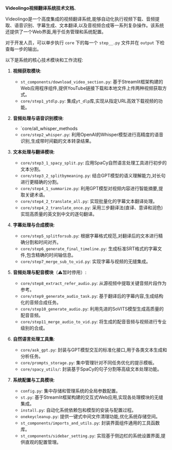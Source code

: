**Videolingo视频翻译系统技术文档**、

Videolingo是一个高度集成的视频翻译系统,能够自动化执行视频下载、音频提取、语音识别、字幕生成、文本翻译,以及音视频合成等一系列复杂操作。该系统还提供了一个Web界面,用于任务管理和系统配置。

对于开发人员，可以单步执行 `core` 下的每一个 `step__.py` 文件并在 `output` 下检查每一步的输出。

以下是系统的核心技术模块和工作流程:

1. **视频获取模块**: 
   - `st_components/download_video_section.py`: 基于Streamlit框架构建的Web应用程序组件,提供YouTube链接下载和本地文件上传两种视频获取方式。
   - `core/step1_ytdlp.py`: 集成`yt_dlp`库,实现从指定URL高效下载视频的功能。

2. **音频处理与语音识别模块**: 
   - `core/all_whisper_methods
   - `core/step2_whisper.py`: 利用OpenAI的Whisper模型进行高精度的语音识别,生成带时间戳的文本转录结果。

3. **文本处理与翻译模块**: 
   - `core/step3_1_spacy_split.py`: 应用SpaCy自然语言处理工具进行初步的文本分割。
   - `core/step3_2_splitbymeaning.py`: 结合GPT模型的语义理解能力,对长句进行更精确的分割。 
   - `core/step4_1_summarize.py`: 利用GPT模型对视频内容进行智能摘要,提取关键术语。
   - `core/step4_2_translate_all.py`: 实现批量化的字幕文本翻译处理。
   - `core/step4_2_translate_once.py`: 采用三步翻译法(直译、意译和润色)实现高质量的英文到中文的逐句翻译。

4. **字幕处理与合成模块**:
   - `core/step5_splitforsub.py`: 根据字幕格式规范,对翻译后的文本进行精确分割和时间对齐。 
   - `core/step6_generate_final_timeline.py`: 生成标准SRT格式的字幕文件,包含精确的时间轴信息。
   - `core/step7_merge_sub_to_vid.py`: 实现字幕与视频的无缝集成。

5. **音频处理与配音模块**（⚠️暂时停用）:
   - `core/step8_extract_refer_audio.py`: 从源视频中提取关键音频片段作为参考。
   - `core/step9_generate_audio_task.py`: 基于翻译后的字幕内容,生成结构化的音频合成任务。
   - `core/step10_generate_audio.py`: 利用先进的SoVITS模型生成高质量的配音音频。
   - `core/step11_merge_audio_to_vid.py`: 将生成的配音音频与视频进行专业级别的合成。

6. **自然语言处理工具集**:
   - `core/ask_gpt.py`: 封装与GPT模型交互的标准化接口,用于各类文本生成和分析任务。
   - `core/prompts_storage.py`: 集中管理针对不同任务优化的提示模板。
   - `core/spacy_utils/`: 封装基于SpaCy的句子分割等高级文本处理功能。

7. **系统配置与工具模块**:
   - `config.py`: 集中存储和管理系统的全局参数配置。
   - `st.py`: 基于Streamlit框架构建的交互式Web应用,实现各处理模块的无缝集成。
   - `install.py`: 自动化系统依赖包和模型的安装与配置过程。
   - `onekeycleanup.py`: 提供一键式中间文件清理功能,优化系统存储空间。
   - `st_components/imports_and_utils.py`: 封装界面组件通用的工具函数库。 
   - `st_components/sidebar_setting.py`: 实现基于侧边栏的系统设置界面,提供直观的配置管理。